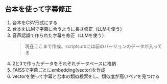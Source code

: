 ## 台本を使って字幕修正

1. 台本をCSV形式にする
2. 台本をLLMで字幕に合うように長さ修正（LLMを使う）
3. 音声認識で作られた字幕を修正（LLMを使う）
   > 現在ここまで作成。scripts.dbには前のバージョンのデータが入ってる
5. 2と3で作ったデータをそれぞれデータベースに格納
6. FAISSで字幕ごとにembedding(vector)を作成
7. vectorを使って字幕と台本の類似検索をし、類似度が高いペアを見つける